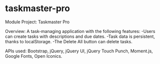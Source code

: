 # taskmaster-pro
 Module Project: Taskmaster Pro

 Overview: A task-managing application with the following features:
-Users can create tasks with descriptions and due dates.
-Task data is persistent, thanks to localStorage.
-The Delete All button can delete tasks.

 APIs used: Bootstrap, jQuery, jQuery UI, jQuery Touch Punch, Moment.js, Google Fonts, Open Iconics.

